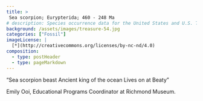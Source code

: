 ```yaml
---
title: >
 Sea scorpion; Eurypterida; 460 - 248 Ma
# description: Species occurrence data for the United States and U.S. Territories.
background: /assets/images/treasure-54.jpg
categories: ["Fossil"]
imageLicense: |
  [*](http://creativecommons.org/licenses/by-nc-nd/4.0)
composition:
  - type: postHeader
  - type: pageMarkdown
---
```


“Sea scorpion beast
Ancient king of the ocean
Lives on at Beaty”

Emily Ooi, Educational Programs Coordinator at Richmond Museum.